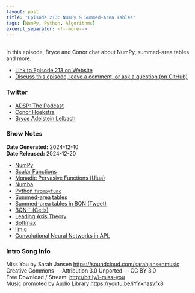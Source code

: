 ```yaml
---
layout: post
title: "Episode 213: NumPy & Summed-Area Tables"
tags: [NumPy, Python, Algorithms]
excerpt_separator: <!--more-->
---
```



<br>In this episode, Bryce and Conor chat about NumPy, summed-area tables and more.

<!--more-->

* [Link to Episode 213 on Website](https://adspthepodcast.com/2024/12/20/Episode-213.html)
* [Discuss this episode, leave a comment, or ask a question (on GitHub)](https://github.com/codereport/adsp2/discussions/112)

### Twitter
 
* [ADSP: The Podcast](https://twitter.com/adspthepodcast)
* [Conor Hoekstra](https://twitter.com/code_report)
* [Bryce Adelstein Lelbach](https://twitter.com/blelbach)

### Show Notes

**Date Generated:** 2024-12-10 <br>
**Date Released:** 2024-12-20

* [NumPy](https://numpy.org/doc/stable/index.html)
* [Scalar Functions](https://aplwiki.com/wiki/Scalar_function)
* [Monadic Pervasive Functions (Uiua)](https://aplwiki.com/wiki/Uiua#Monadic_Pervasive)
* [Numba](https://numba.pydata.org/)
* [Python `frompyfunc`](https://numpy.org/doc/stable/reference/generated/numpy.frompyfunc.html)
* [Summed-area tables](https://en.wikipedia.org/wiki/Summed-area_table)
* [Summed-area tables in BQN (Tweet)](https://x.com/code_report/status/1866540323176059067)
* [BQN `˘` (Cells)](https://mlochbaum.github.io/BQN/doc/rank.html#cells)
* [Leading Axis Theory](https://aplwiki.com/wiki/Leading_axis_theory)
* [Softmax](https://en.wikipedia.org/wiki/Softmax_function)
* [llm.c](https://github.com/karpathy/llm.c)
* [Convolutional Neural Networks in APL](https://dl.acm.org/doi/pdf/10.1145/3315454.3329960)

### Intro Song Info
 
Miss You by Sarah Jansen https://soundcloud.com/sarahjansenmusic<br>
Creative Commons — Attribution 3.0 Unported — CC BY 3.0<br>
Free Download / Stream: http://bit.ly/l-miss-you<br>
Music promoted by Audio Library https://youtu.be/iYYxnasvfx8<br>
